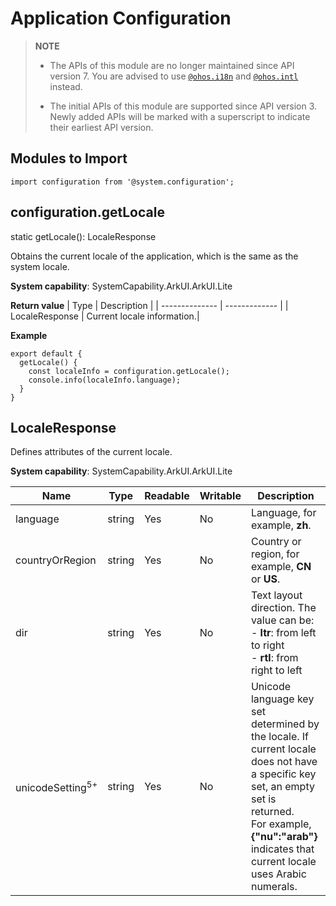 # Application Configuration

> **NOTE**<br>
> - The APIs of this module are no longer maintained since API version 7. You are advised to use [`@ohos.i18n`](js-apis-i18n.md) and [`@ohos.intl`](js-apis-intl.md) instead.
>
> 
> - The initial APIs of this module are supported since API version 3. Newly added APIs will be marked with a superscript to indicate their earliest API version.


## Modules to Import


```
import configuration from '@system.configuration';
```


## configuration.getLocale

static getLocale(): LocaleResponse

Obtains the current locale of the application, which is the same as the system locale.

**System capability**: SystemCapability.ArkUI.ArkUI.Lite

**Return value**
| Type           | Description           |
| -------------- | ------------- |
| LocaleResponse | Current locale information.|

**Example**
  ```
  export default {    
    getLocale() {        
      const localeInfo = configuration.getLocale();        
      console.info(localeInfo.language);    
    }
  }
  ```


## LocaleResponse

Defines attributes of the current locale.

**System capability**: SystemCapability.ArkUI.ArkUI.Lite

| Name  | Type  | Readable  | Writable  | Description                                      |
| ---- | ------ | ---- | ---- | ---------------------------------------- |
| language | string | Yes   | No   | Language, for example, **zh**.|
| countryOrRegion | string | Yes   | No   | Country or region, for example, **CN** or **US**.|
| dir | string | Yes   | No   | Text layout direction. The value can be:<br>- **ltr**: from left to right<br>- **rtl**: from right to left|
| unicodeSetting<sup>5+</sup> | string | Yes   | No   | Unicode language key set determined by the locale. If current locale does not have a specific key set, an empty set is returned.<br>For example, **{"nu":"arab"}** indicates that current locale uses Arabic numerals.|
